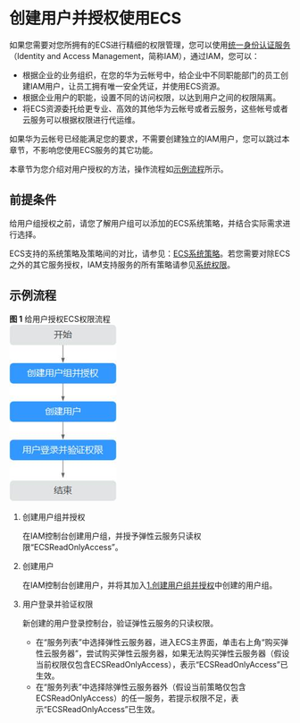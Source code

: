 # 创建用户并授权使用ECS<a name="ecs_03_0802"></a>

如果您需要对您所拥有的ECS进行精细的权限管理，您可以使用[统一身份认证服务](https://support.huaweicloud.com/usermanual-iam/iam_01_0001.html)（Identity and Access Management，简称IAM），通过IAM，您可以：

-   根据企业的业务组织，在您的华为云帐号中，给企业中不同职能部门的员工创建IAM用户，让员工拥有唯一安全凭证，并使用ECS资源。
-   根据企业用户的职能，设置不同的访问权限，以达到用户之间的权限隔离。
-   将ECS资源委托给更专业、高效的其他华为云帐号或者云服务，这些帐号或者云服务可以根据权限进行代运维。

如果华为云帐号已经能满足您的要求，不需要创建独立的IAM用户，您可以跳过本章节，不影响您使用ECS服务的其它功能。

本章节为您介绍对用户授权的方法，操作流程如[示例流程](#section197617372174)所示。

## 前提条件<a name="section6808937111712"></a>

给用户组授权之前，请您了解用户组可以添加的ECS系统策略，并结合实际需求进行选择。

ECS支持的系统策略及策略间的对比，请参见：[ECS系统策略](https://support.huaweicloud.com/productdesc-ecs/ecs_01_0059.html)。若您需要对除ECS之外的其它服务授权，IAM支持服务的所有策略请参见[系统权限](https://support.huaweicloud.com/usermanual-permissions/iam_01_0001.html)。

## 示例流程<a name="section197617372174"></a>

**图 1**  给用户授权ECS权限流程<a name="fig1447123814172"></a>  
![](figures/给用户授权ECS权限流程.jpg "给用户授权ECS权限流程")

1.  <a name="li8447183891715"></a>创建用户组并授权

    在IAM控制台创建用户组，并授予弹性云服务只读权限“ECSReadOnlyAccess”。

2.  创建用户

    在IAM控制台创建用户，并将其加入[1.创建用户组并授权](#li8447183891715)中创建的用户组。

3.  用户登录并验证权限

    新创建的用户登录控制台，验证弹性云服务的只读权限。

    -   在“服务列表”中选择弹性云服务器，进入ECS主界面，单击右上角“购买弹性云服务器”，尝试购买弹性云服务器，如果无法购买弹性云服务器（假设当前权限仅包含ECSReadOnlyAccess），表示“ECSReadOnlyAccess”已生效。
    -   在“服务列表”中选择除弹性云服务器外（假设当前策略仅包含ECSReadOnlyAccess）的任一服务，若提示权限不足，表示“ECSReadOnlyAccess”已生效。


